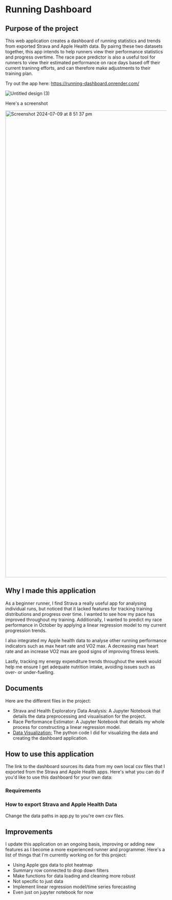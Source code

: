 # Running Dashboard

## Purpose of the project
This web application creates a dashboard of running statistics and trends from exported Strava and Apple Health data. By pairng these two datasets together, this app intends to help runners view their performance statistics and progress overtime. The race pace predictor is also a useful tool for runners to view their estimated performance on race days based off their current traninng efforts, and can therefore make adjustments to their training plan.

Try out the app here: https://running-dashboard.onrender.com/

![Untitled design (3)](https://github.com/Raine0554/running-dashboard/assets/96808637/9366c3af-9605-4380-b978-21909c6f699e)

Here's a screenshot

<img width="1454" alt="Screenshot 2024-07-09 at 8 51 37 pm" src="https://github.com/Raine0554/running-dashboard/assets/96808637/401b6a20-129c-47c7-8128-d90b4642bd45">


## Why I made this application
As a beginner runner, I find Strava a really useful app for analysing individual runs, but noticed that it lacked features for tracking training distributions and progress over time. I wanted to see how my pace has improved throughout my training. Additionally, I wanted to predict my race performance in October by applying a linear regression model to my current progression trends.

I also integrated my Apple health data to analyse other running performance indicators such as max heart rate and VO2 max. A decreasing max heart rate and an increase VO2 max are good signs of improving fitness levels. 

Lastly, tracking my energy expenditure trends throughout the week would help me ensure I get adequate nutrition intake, avoiding issues such as over- or under-fuelling.

## Documents
Here are the different files in the project:

* Strava and Health Exploratory Data Analysis: A Jupyter Notebook that details the data preprocessing and visualisation for the project.
* Race Performance Estimator: A Jupyter Notebook that details my whole process for constructing a linear regression model.
* [Data Visualization:](https://github.com/Raine0554/running-dashboard/blob/main/app.py) The python code I did for visualizing the data and creating the dashboard application.

## How to use this application
The link to the dashboard sources its data from my own local csv files that I exported from the Strava and Apple Health apps. Here's what you can do if you'd like to use this dashboard for your own data:


### Requirements 


### How to export Strava and Apple Health Data
Change the data paths in app.py to you're own csv files. 

## Improvements 
I update this application on an ongoing basis, improving or adding new features as I become a more experienced runner and programmer. Here's a list of things that I'm currently working on for this project:

* Using Apple gps data to plot heatmap
* Summary row connected to drop down filters
* Make functions for data loading and cleaning more robust
* Not specific to just data
* Implement linear regression model/time series forecasting
* Even just on jupyter notebook for now

